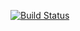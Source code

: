 [![Build Status](https://travis-ci.com/am-dmr/goals-and-incentives.svg?branch=master)](https://travis-ci.com/am-dmr/goals-and-incentives)
